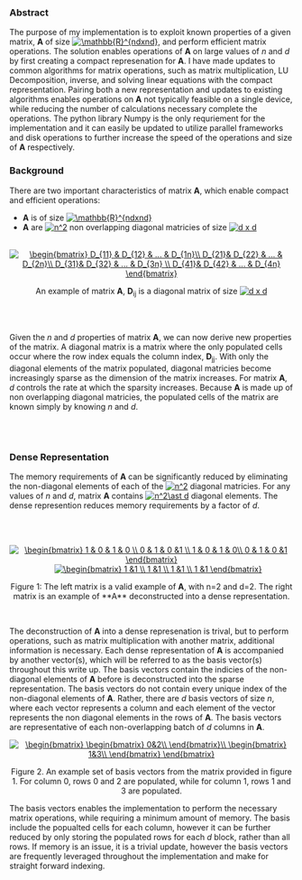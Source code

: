 

### Abstract
The purpose of my implementation is to exploit known properties of a given matrix, **A** of size  <a href="https://www.codecogs.com/eqnedit.php?latex=\mathbb{R}^{ndxnd}" target="_blank"><img src="https://latex.codecogs.com/gif.latex?\mathbb{R}^{ndxnd}" title="\mathbb{R}^{ndxnd}" /></a>, and perform efficient matrix operations.  The solution enables operations of **A** on large values of *n* and *d* by first creating a compact represenation for **A**.  I have made updates to common algorithms for matrix operations, such as matrix multiplication, LU Decomposition, inverse, and solving linear equations with the compact representation.  Pairing both a new representation and updates to existing algorithms enables operations on **A** not typically feasible on a single device, while reducing the number of calculations necessary complete the operations.  The python library Numpy is the only requriement for the implementation and it can easily be updated to utilize parallel frameworks and disk operations to further increase the speed of the operations and size of **A** respectively.  

### Background

There are two important characteristics of matrix **A**, which enable compact and efficient operations:

* **A** is of size  <a href="https://www.codecogs.com/eqnedit.php?latex=\mathbb{R}^{ndxnd}" target="_blank"><img src="https://latex.codecogs.com/gif.latex?\mathbb{R}^{ndxnd}" title="\mathbb{R}^{ndxnd}" /></a>
* **A** are <a href="https://www.codecogs.com/eqnedit.php?latex=n^2" target="_blank"><img src="https://latex.codecogs.com/gif.latex?n^2" title="n^2" /></a> non overlapping diagonal matricies of size <a href="https://www.codecogs.com/eqnedit.php?latex=d&space;x&space;d" target="_blank"><img src="https://latex.codecogs.com/gif.latex?d&space;x&space;d" title="d x d" /></a>
<br><br>
<p align="center"> 
  <a href="https://www.codecogs.com/eqnedit.php?  latex=\begin{bmatrix}&space;D_{11}&space;&&space;D_{12}&space;&&space;...&space;&&space;D_{1n}\\&space;D_{21}&&space;D_{22}&space;&&space;...&space;&&space;D_{2n}\\&space;D_{31}&&space;D_{32}&space;&&space;...&space;&&space;D_{3n}&space;\\&space;D_{41}&&space;D_{42}&space;&&space;...&space;&&space;D_{4n}&space;\end{bmatrix}" target="_blank"><img src="https://latex.codecogs.com/gif.latex?\begin{bmatrix}&space;D_{11}&space;&&space;D_{12}&space;&&space;...&space;&&space;D_{1n}\\&space;D_{21}&&space;D_{22}&space;&&space;...&space;&&space;D_{2n}\\&space;D_{31}&&space;D_{32}&space;&&space;...&space;&&space;D_{3n}&space;\\&space;D_{41}&&space;D_{42}&space;&&space;...&space;&&space;D_{4n}&space;\end{bmatrix}" title="\begin{bmatrix} D_{11} & D_{12} & ... & D_{1n}\\ D_{21}& D_{22} & ... & D_{2n}\\ D_{31}& D_{32} & ... & D_{3n} \\ D_{41}& D_{42} & ... & D_{4n} \end{bmatrix}" /></a>
  
</p>
<p align="center"> 
  An example of matrix <strong>A</strong>, <strong>D</strong><sub>ij</sub> is a diagonal matrix of size <a href="https://www.codecogs.com/eqnedit.php?latex=d&space;x&space;d" target="_blank"><img src="https://latex.codecogs.com/gif.latex?d&space;x&space;d" title="d x d" /></a>
</p>  
<br><br>

Given the *n* and *d* properties of matrix **A**, we can now derive new properties of the matrix.  A diagonal matrix is a matrix where the only populated cells occur where the row index equals the column index, **D**<sub>jj</sub>.  With only the diagonal elements of the matrix populated, diagonal matricies become increasingly sparse as the dimension of the matrix increases. For matrix **A**, *d* controls the rate at which the sparsity increases.  Because **A** is made up of non overlapping diagonal matricies, the populated cells of the matrix are known simply by knowing *n* and *d*.


<br><br>
### Dense Representation
The memory requirements of **A** can be significantly reduced by eliminating the non-diagonal elements of each of the <a href="https://www.codecogs.com/eqnedit.php?latex=n^2" target="_blank"><img src="https://latex.codecogs.com/gif.latex?n^2" title="n^2" /></a> diagonal matricies.  For any values of *n* and *d*, matrix **A** contains <a href="https://www.codecogs.com/eqnedit.php?latex=n^2\ast&space;d" target="_blank"><img src="https://latex.codecogs.com/gif.latex?n^2\ast&space;d" title="n^2\ast d" /></a> diagonal elements.  The dense represention reduces memory requirements by a factor of *d*.

<br><br>
<p align="center">
  <a href="https://www.codecogs.com/eqnedit.php?latex=\begin{bmatrix}&space;1&space;&&space;0&space;&&space;1&space;&&space;0&space;\\&space;0&space;&&space;1&space;&&space;0&space;&1&space;\\&space;1&space;&&space;0&space;&&space;1&space;&&space;0\\&space;0&space;&&space;1&space;&&space;0&space;&1&space;\end{bmatrix}" target="_blank"><img src="https://latex.codecogs.com/gif.latex?\begin{bmatrix}&space;1&space;&&space;0&space;&&space;1&space;&&space;0&space;\\&space;0&space;&&space;1&space;&&space;0&space;&1&space;\\&space;1&space;&&space;0&space;&&space;1&space;&&space;0\\&space;0&space;&&space;1&space;&&space;0&space;&1&space;\end{bmatrix}" title="\begin{bmatrix} 1 & 0 & 1 & 0 \\ 0 & 1 & 0 &1 \\ 1 & 0 & 1 & 0\\ 0 & 1 & 0 &1 \end{bmatrix}" /></a>&nbsp&nbsp&nbsp&nbsp&nbsp <a href="https://www.codecogs.com/eqnedit.php?latex=\begin{bmatrix}&space;1&space;&1&space;\\&space;1&space;&1&space;\\&space;1&space;&1&space;\\&space;1&space;&1&space;\end{bmatrix}" target="_blank"><img src="https://latex.codecogs.com/gif.latex?\begin{bmatrix}&space;1&space;&1&space;\\&space;1&space;&1&space;\\&space;1&space;&1&space;\\&space;1&space;&1&space;\end{bmatrix}" title="\begin{bmatrix} 1 &1 \\ 1 &1 \\ 1 &1 \\ 1 &1 \end{bmatrix}" /></a>
</p>

<p align="center">
  Figure 1: The left matrix is a valid example of <strong>A</strong>, with n=2 and d=2.  The right matrix is an example of **A** deconstructed into a dense representation.
</p>

<br>

The deconstruction of **A** into a dense represenation is trival, but to perform operations, such as matrix multiplication with another matrix, additional information is necessary.  Each dense representation of **A** is accompanied by another vector(s), which will be referred to as the basis vector(s) throughout this write up.  The basis vectors contain the indicies of the non-diagonal elements of **A** before is deconstructed into the sparse representation.  The basis vectors do not contain every unique index of the non-diagonal elements of **A**.  Rather, there are *d* basis vectors of size *n*, where each vector represents a column and each element of the vector represents the non diagonal elements in the rows of **A**.  The basis vectors are representative of each non-overlapping batch of *d* columns in **A**.
<br>
<p align="center">
  <a href="https://www.codecogs.com/eqnedit.php?latex=\begin{bmatrix}&space;\begin{bmatrix}&space;0&2\\&space;\end{bmatrix}\\&space;\begin{bmatrix}&space;1&3\\&space;\end{bmatrix}&space;\end{bmatrix}" target="_blank"><img src="https://latex.codecogs.com/gif.latex?\begin{bmatrix}&space;\begin{bmatrix}&space;0&2\\&space;\end{bmatrix}\\&space;\begin{bmatrix}&space;1&3\\&space;\end{bmatrix}&space;\end{bmatrix}" title="\begin{bmatrix} \begin{bmatrix} 0&2\\ \end{bmatrix}\\ \begin{bmatrix} 1&3\\ \end{bmatrix} \end{bmatrix}" /></a>
</p>
<p align="center">
  Figure 2. An example set of basis vectors from the matrix provided in figure 1.  For column 0, rows 0 and 2 are populated, while for column 1, rows 1 and 3 are populated.
</p>

The basis vectors enables the implementation to perform the necessary matrix operations, while requiring a minimum amount of memory.  The basis include the popualted cells for each column, however it can be further reduced by only storing the populated rows for each *d* block, rather than all rows.  If memory is an issue, it is a trivial update, however the basis vectors are frequently leveraged throughout the implementation and make for straight forward indexing.  





  

